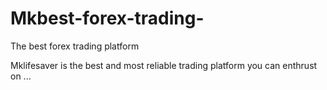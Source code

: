 # Mkbest-forex-trading-
The best forex trading platform

Mklifesaver is the best and most reliable trading platform you can enthrust on ...
